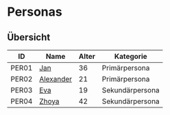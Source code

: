 # Personas

## Übersicht

| ID  | Name             | Alter | Kategorie     |
|-----|------------------|-------|---------------|
|PER01| [Jan](PER01Jan)  | 36    | Primärpersona |
|PER02| [Alexander](PER02Alexander)  | 21    | Primärpersona |
|PER03| [Eva](PER03Eva)  | 19    | Sekundärpersona |
|PER04| [Zhoya](PER03Zhoya)  | 42    | Sekundärpersona |

